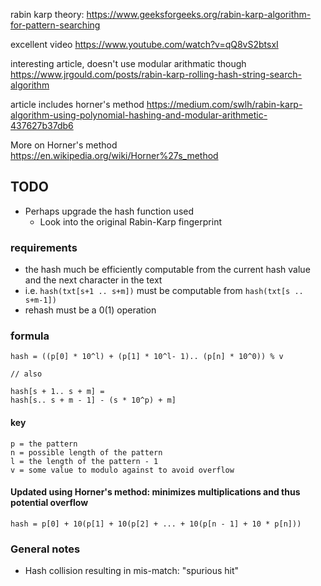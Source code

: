 rabin karp theory:
https://www.geeksforgeeks.org/rabin-karp-algorithm-for-pattern-searching

excellent video
https://www.youtube.com/watch?v=qQ8vS2btsxI

interesting article, doesn't use modular arithmatic though
https://www.jrgould.com/posts/rabin-karp-rolling-hash-string-search-algorithm

article includes horner's method
https://medium.com/swlh/rabin-karp-algorithm-using-polynomial-hashing-and-modular-arithmetic-437627b37db6

More on Horner's method
https://en.wikipedia.org/wiki/Horner%27s_method

## TODO
- Perhaps upgrade the hash function used
  - Look into the original Rabin-Karp fingerprint

### requirements
- the hash much be efficiently computable from the current hash value and the next character in the text
- i.e.
`hash(txt[s+1 .. s+m])` 
must be computable from 
`hash(txt[s .. s+m-1])`
- rehash must be a 0(1) operation

### formula
```
hash = ((p[0] * 10^l) + (p[1] * 10^l- 1).. (p[n] * 10^0)) % v

// also

hash[s + 1.. s + m] = 
hash[s.. s + m - 1] - (s * 10^p) + m] 
```
#### key
```
p = the pattern
n = possible length of the pattern
l = the length of the pattern - 1
v = some value to modulo against to avoid overflow
```

#### Updated using Horner's method: minimizes multiplications and thus potential overflow

```
hash = p[0] + 10(p[1] + 10(p[2] + ... + 10(p[n - 1] + 10 * p[n]))
```

### General notes
- Hash collision resulting in mis-match: "spurious hit"